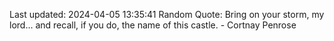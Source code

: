Last updated: 2024-04-05 13:35:41
Random Quote: Bring on your storm, my lord... and recall, if you do, the name of this castle.  -  Cortnay Penrose
